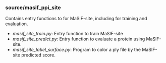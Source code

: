 ### source/masif_ppi_site
Contains entry functions to for MaSIF-site, including for training and evaluation.

+ *masif_site_train.py*: Entry function to train MaSIF-site
+ *masif_site_predict.py*: Entry function to evaluate a protein using MaSIF-site.
+ *masif_site_label_surface.py*: Program to color a ply file by the MaSIF-site predicted score.
